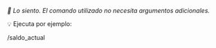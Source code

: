 _🤖 Lo siento. El comando utilizado no necesita argumentos adicionales._

💡 Ejecuta por ejemplo:

/saldo\_actual